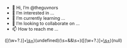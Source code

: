 - 👋 Hi, I’m @theguvnors
- 👀 I’m interested in ...
- 🌱 I’m currently learning ...
- 💞️ I’m looking to collaborate on ...
- 📫 How to reach me ...

<!---
theguvnors/theguvnors is a ✨ special ✨ repository because its `README.md` (this file) appears on your GitHub profile.
You can click the Preview link to take a look at your changes.
--->


([(\w+\?\.)]+[\s+](!==\s+))(undefined)(\s+\&&\s+)([(\w+\?\.)]+[\s+](!==\s+))(null)
